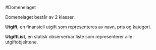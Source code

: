 #Domenelaget

Domenelaget består av 2 klasser.

**Utgift**, en finansiell utgift som representeres av navn, pris og kategori.

**UtgiftList**, en statisk observerbar liste som representerer alle utgiftobjektene.
